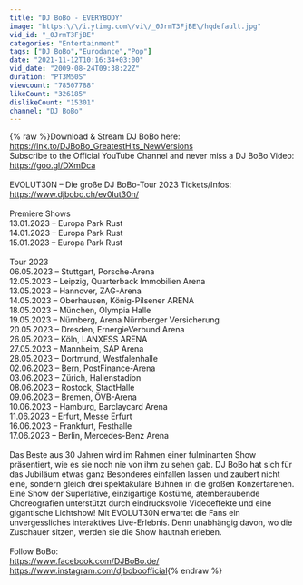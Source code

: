 ```yaml
---
title: "DJ BoBo - EVERYBODY"
image: "https:\/\/i.ytimg.com\/vi\/_0JrmT3FjBE\/hqdefault.jpg"
vid_id: "_0JrmT3FjBE"
categories: "Entertainment"
tags: ["DJ BoBo","Eurodance","Pop"]
date: "2021-11-12T10:16:34+03:00"
vid_date: "2009-08-24T09:38:22Z"
duration: "PT3M50S"
viewcount: "78507788"
likeCount: "326185"
dislikeCount: "15301"
channel: "DJ BoBo"
---
```

{% raw %}Download &amp; Stream DJ BoBo here: <a rel="nofollow" target="blank" href="https://lnk.to/DJBoBo_GreatestHits_NewVersions">https://lnk.to/DJBoBo_GreatestHits_NewVersions</a><br />Subscribe to the Official YouTube Channel and never miss a DJ BoBo Video: <a rel="nofollow" target="blank" href="https://goo.gl/DXmDca">https://goo.gl/DXmDca</a><br /><br />EVOLUT30N – Die große DJ BoBo-Tour 2023 Tickets/Infos: <a rel="nofollow" target="blank" href="https://www.djbobo.ch/ev0lut30n/">https://www.djbobo.ch/ev0lut30n/</a><br /><br />Premiere Shows<br />13.01.2023 – Europa Park Rust <br />14.01.2023 – Europa Park Rust <br />15.01.2023 – Europa Park Rust <br /><br />Tour 2023<br />06.05.2023 – Stuttgart, Porsche-Arena <br />12.05.2023 – Leipzig, Quarterback Immobilien Arena <br />13.05.2023 – Hannover, ZAG-Arena <br />14.05.2023 – Oberhausen, König-Pilsener ARENA <br />18.05.2023 – München, Olympia Halle <br />19.05.2023 – Nürnberg, Arena Nürnberger Versicherung <br />20.05.2023 – Dresden, ErnergieVerbund Arena <br />26.05.2023 – Köln, LANXESS ARENA <br />27.05.2023 – Mannheim, SAP Arena <br />28.05.2023 – Dortmund, Westfalenhalle <br />02.06.2023 – Bern, PostFinance-Arena <br />03.06.2023 – Zürich, Hallenstadion <br />08.06.2023 – Rostock, StadtHalle <br />09.06.2023 – Bremen, ÖVB-Arena <br />10.06.2023 – Hamburg, Barclaycard Arena <br />11.06.2023 – Erfurt, Messe Erfurt <br />16.06.2023 – Frankfurt, Festhalle <br />17.06.2023 – Berlin, Mercedes-Benz Arena <br /><br />Das Beste aus 30 Jahren wird im Rahmen einer fulminanten Show präsentiert, wie es sie noch nie von ihm zu sehen gab. DJ BoBo hat sich für das Jubiläum etwas ganz Besonderes einfallen lassen und zaubert nicht eine, sondern gleich drei spektakuläre Bühnen in die großen Konzertarenen. <br />Eine Show der Superlative, einzigartige Kostüme, atemberaubende Choreografien unterstützt durch eindrucksvolle Videoeffekte und eine gigantische Lichtshow! Mit EVOLUT30N erwartet die Fans ein unvergessliches interaktives Live-Erlebnis. Denn unabhängig davon, wo die Zuschauer sitzen, werden sie die Show hautnah erleben.<br /><br />Follow BoBo:<br /><a rel="nofollow" target="blank" href="https://www.facebook.com/DJBoBo.de/">https://www.facebook.com/DJBoBo.de/</a><br /><a rel="nofollow" target="blank" href="https://www.instagram.com/djboboofficial">https://www.instagram.com/djboboofficial</a>{% endraw %}
